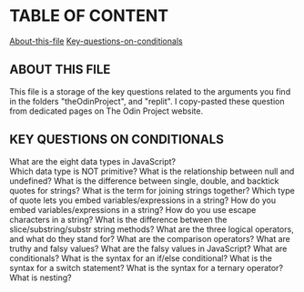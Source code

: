 # TABLE OF CONTENT
[About-this-file](#about-this-file)
[Key-questions-on-conditionals](#key-questions-on-conditionals)

## ABOUT THIS FILE
This file is a storage of the key questions related to the arguments you find in the folders "theOdinProject", and "replit". 
I copy-pasted these question from dedicated pages on The Odin Project website.

## KEY QUESTIONS ON CONDITIONALS
What are the eight data types in JavaScript? <br>
Which data type is NOT primitive?
What is the relationship between null and undefined?
What is the difference between single, double, and backtick quotes for strings?
What is the term for joining strings together?
Which type of quote lets you embed variables/expressions in a string?
How do you embed variables/expressions in a string?
How do you use escape characters in a string?
What is the difference between the slice/substring/substr string methods?
What are the three logical operators, and what do they stand for?
What are the comparison operators?
What are truthy and falsy values?
What are the falsy values in JavaScript?
What are conditionals?
What is the syntax for an if/else conditional?
What is the syntax for a switch statement?
What is the syntax for a ternary operator?
What is nesting?